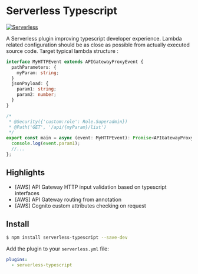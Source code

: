 # Serverless Typescript

[![Serverless][ico-serverless]][link-serverless]

A Serverless plugin improving typescript developer experience.
Lambda related configuration should be as close as possible from actually executed source code.
Target typical lambda structure :

```ts
interface MyHTTPEvent extends APIGatewayProxyEvent {
  pathParameters: {
    myParam: string;
  }
  jsonPayload: {
    param1: string;
    param2: number;
  }
}

/*
 * @Security({'custom:role': Role.Superadmin})
 * @Path('GET', '/api/{myParam}/list')
 */
export const main = async (event: MyHTTPEvent): Promise<APIGatewayProxyResult> => {
  console.log(event.param1);
  //...
};
```

## Highlights

* [AWS] API Gateway HTTP input validation based on typescript interfaces
* [AWS] API Gateway routing from annotation
* [AWS] Cognito custom attributes checking on request

## Install

```bash
$ npm install serverless-typescript --save-dev
```

Add the plugin to your `serverless.yml` file:

```yaml
plugins:
  - serverless-typescript
```

[ico-serverless]: http://public.serverless.com/badges/v3.svg

[link-serverless]: http://www.serverless.com/
